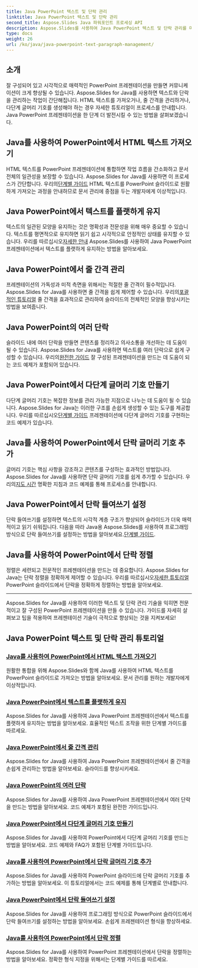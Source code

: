 ```yaml
---
title: Java PowerPoint 텍스트 및 단락 관리
linktitle: Java PowerPoint 텍스트 및 단락 관리
second_title: Aspose.Slides Java 파워포인트 프로세싱 API
description: Aspose.Slides를 사용하여 Java PowerPoint 텍스트 및 단락 관리를 마스터하세요. HTML 텍스트 가져오기, 줄 간격 관리, 글머리 기호 만들기, 단락 정렬 방법을 알아보세요.
type: docs
weight: 26
url: /ko/java/java-powerpoint-text-paragraph-management/
---
```

## 소개

잘 구성되어 있고 시각적으로 매력적인 PowerPoint 프레젠테이션을 만들면 커뮤니케이션이 크게 향상될 수 있습니다. Aspose.Slides for Java를 사용하면 텍스트와 단락을 관리하는 작업이 간단해집니다. HTML 텍스트를 가져오거나, 줄 간격을 관리하거나, 다단계 글머리 기호를 생성해야 하는 경우 자세한 튜토리얼이 프로세스를 안내합니다. Java PowerPoint 프레젠테이션을 한 단계 더 발전시킬 수 있는 방법을 살펴보겠습니다.

## Java를 사용하여 PowerPoint에서 HTML 텍스트 가져오기
 HTML 텍스트를 PowerPoint 프레젠테이션에 통합하면 작업 흐름을 간소화하고 문서 전체의 일관성을 보장할 수 있습니다. Aspose.Slides for Java를 사용하면 이 프로세스가 간단합니다. 우리의[단계별 가이드](./import-html-text-powerpoint-java/) HTML 텍스트를 PowerPoint 슬라이드로 원활하게 가져오는 과정을 안내하므로 문서 관리에 중점을 두는 개발자에게 이상적입니다.

## Java PowerPoint에서 텍스트를 플랫하게 유지
텍스트의 일관된 모양을 유지하는 것은 명확성과 전문성을 위해 매우 중요할 수 있습니다. 텍스트를 평면적으로 유지하면 읽기 쉽고 시각적으로 안정적인 상태를 유지할 수 있습니다. 우리를 따르십시오[자세한 안내](./keep-text-flat-java-powerpoint/) Aspose.Slides를 사용하여 Java PowerPoint 프레젠테이션에서 텍스트를 플랫하게 유지하는 방법을 알아보세요.

## Java PowerPoint에서 줄 간격 관리
 프레젠테이션의 가독성과 미적 측면을 위해서는 적절한 줄 간격이 필수적입니다. Aspose.Slides for Java를 사용하면 줄 간격을 쉽게 제어할 수 있습니다. 우리의[포괄적인 튜토리얼](./manage-line-spacing-java-powerpoint/) 줄 간격을 효과적으로 관리하여 슬라이드의 전체적인 모양을 향상시키는 방법을 보여줍니다.

## Java PowerPoint의 여러 단락
 슬라이드 내에 여러 단락을 만들면 콘텐츠를 정리하고 의사소통을 개선하는 데 도움이 될 수 있습니다. Aspose.Slides for Java를 사용하면 텍스트를 여러 단락으로 쉽게 구성할 수 있습니다. 우리의[완전한 가이드](./multiple-paragraphs-java-powerpoint/) 잘 구성된 프레젠테이션을 만드는 데 도움이 되는 코드 예제가 포함되어 있습니다.

## Java PowerPoint에서 다단계 글머리 기호 만들기
다단계 글머리 기호는 복잡한 정보를 관리 가능한 지점으로 나누는 데 도움이 될 수 있습니다. Aspose.Slides for Java는 이러한 구조를 손쉽게 생성할 수 있는 도구를 제공합니다. 우리를 따르십시오[단계별 가이드](./create-multilevel-bullets-java-powerpoint/) 프레젠테이션에 다단계 글머리 기호를 구현하는 코드 예제가 있습니다.

## Java를 사용하여 PowerPoint에서 단락 글머리 기호 추가
 글머리 기호는 핵심 사항을 강조하고 콘텐츠를 구성하는 효과적인 방법입니다. Aspose.Slides for Java를 사용하면 단락 글머리 기호를 쉽게 추가할 수 있습니다. 우리의[지도 시간](./add-paragraph-bullets-powerpoint-java/) 명확한 지침과 코드 예제를 통해 프로세스를 안내합니다.

## Java PowerPoint에서 단락 들여쓰기 설정
 단락 들여쓰기를 설정하면 텍스트의 시각적 계층 구조가 향상되어 슬라이드가 더욱 매력적이고 읽기 쉬워집니다. 다음을 따라 Java용 Aspose.Slides를 사용하여 프로그래밍 방식으로 단락 들여쓰기를 설정하는 방법을 알아보세요.[단계별 가이드](./set-paragraph-indent-java-powerpoint/).

## Java를 사용하여 PowerPoint에서 단락 정렬
정렬은 세련되고 전문적인 프레젠테이션을 만드는 데 중요합니다. Aspose.Slides for Java는 단락 정렬을 정확하게 제어할 수 있습니다. 우리를 따르십시오[자세한 튜토리얼](./align-paragraphs-powerpoint-java/) PowerPoint 슬라이드에서 단락을 정확하게 정렬하는 방법을 알아보세요.

---

Aspose.Slides for Java를 사용하여 이러한 텍스트 및 단락 관리 기술을 익히면 전문적이고 잘 구성된 PowerPoint 프레젠테이션을 만들 수 있습니다. 가이드를 자세히 살펴보고 팁을 적용하여 프레젠테이션 기술이 극적으로 향상되는 것을 지켜보세요!
## Java PowerPoint 텍스트 및 단락 관리 튜토리얼
### [Java를 사용하여 PowerPoint에서 HTML 텍스트 가져오기](./import-html-text-powerpoint-java/)
원활한 통합을 위해 Aspose.Slides와 함께 Java를 사용하여 HTML 텍스트를 PowerPoint 슬라이드로 가져오는 방법을 알아보세요. 문서 관리를 원하는 개발자에게 이상적입니다.
### [Java PowerPoint에서 텍스트를 플랫하게 유지](./keep-text-flat-java-powerpoint/)
Aspose.Slides for Java를 사용하여 Java PowerPoint 프레젠테이션에서 텍스트를 플랫하게 유지하는 방법을 알아보세요. 효율적인 텍스트 조작을 위한 단계별 가이드를 따르세요.
### [Java PowerPoint에서 줄 간격 관리](./manage-line-spacing-java-powerpoint/)
Aspose.Slides for Java를 사용하여 Java PowerPoint 프레젠테이션에서 줄 간격을 손쉽게 관리하는 방법을 알아보세요. 슬라이드를 향상시키세요.
### [Java PowerPoint의 여러 단락](./multiple-paragraphs-java-powerpoint/)
Aspose.Slides for Java를 사용하여 Java PowerPoint 프레젠테이션에서 여러 단락을 만드는 방법을 알아보세요. 코드 예제가 포함된 완전한 가이드입니다.
### [Java PowerPoint에서 다단계 글머리 기호 만들기](./create-multilevel-bullets-java-powerpoint/)
Aspose.Slides for Java를 사용하여 PowerPoint에서 다단계 글머리 기호를 만드는 방법을 알아보세요. 코드 예제와 FAQ가 포함된 단계별 가이드입니다.
### [Java를 사용하여 PowerPoint에서 단락 글머리 기호 추가](./add-paragraph-bullets-powerpoint-java/)
Aspose.Slides for Java를 사용하여 PowerPoint 슬라이드에 단락 글머리 기호를 추가하는 방법을 알아보세요. 이 튜토리얼에서는 코드 예제를 통해 단계별로 안내합니다.
### [Java PowerPoint에서 단락 들여쓰기 설정](./set-paragraph-indent-java-powerpoint/)
Aspose.Slides for Java를 사용하여 프로그래밍 방식으로 PowerPoint 슬라이드에서 단락 들여쓰기를 설정하는 방법을 알아보세요. 손쉽게 프레젠테이션 형식을 향상하세요.
### [Java를 사용하여 PowerPoint에서 단락 정렬](./align-paragraphs-powerpoint-java/)
Aspose.Slides for Java를 사용하여 PowerPoint 프레젠테이션에서 단락을 정렬하는 방법을 알아보세요. 정확한 형식 지정을 위해서는 단계별 가이드를 따르세요.